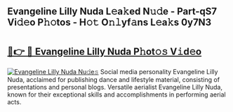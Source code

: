 ## Evangeline Lilly Nuda L𝚎a𝚔ed N𝚞𝚍e - Part-qS7 Vi𝚍𝚎o P𝚑𝚘tos - H𝚘𝚝 O𝚗𝚕yf𝚊ns L𝚎a𝚔s 0y7N3

# <h2><a href="http://kfbblfd.oniu.top/?m=Evangeline+Lilly+Nuda">🔗👉 🔴 Evangeline Lilly Nuda P𝚑ot𝚘𝚜 V𝚒d𝚎o</a></h2>

[![Evangeline Lilly Nuda Nu𝚍e𝚜](https://i.imgur.com/0qMVB7G.gif)](http://kfbblfd.oniu.top/?m=Evangeline+Lilly+Nuda)
Social media personality Evangeline Lilly Nuda, acclaimed for publishing dance and lifestyle material, consisting of presentations and personal blogs. Versatile aerialist Evangeline Lilly Nuda, known for their exceptional skills and accomplishments in performing aerial acts.  
